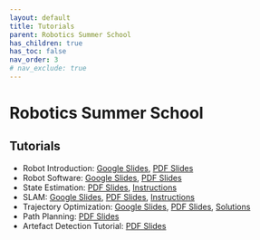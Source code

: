 ```yaml
---
layout: default
title: Tutorials
parent: Robotics Summer School
has_children: true
has_toc: false
nav_order: 3
# nav_exclude: true
---
```


# Robotics Summer School

## Tutorials

- Robot Introduction: [Google Slides](https://docs.google.com/presentation/d/1BfrQNKH-WOlRmeZfm6w0I3UJGFBEzdTj9A7ewBa4ZZI/edit?usp=drive_link), [PDF Slides](https://drive.google.com/file/d/1cqyFUJL-mg5f11uIlJ2xOoT5VaRDUJGS/view?usp=drive_link)
- Robot Software: [Google Slides](https://docs.google.com/presentation/d/11ll9O6TCz0Hx2rahRGbhkot99waWxtQOycr1I7NdiZg/edit?usp=drive_link), [PDF Slides](https://drive.google.com/file/d/1uWB_5N1aghmKAroWxzwJxURJaqLXchQn/view?usp=drive_link)
- State Estimation: [PDF Slides](https://drive.google.com/file/d/1AfqNH0p4iyMRRUN-5uhGKKJOOlTZhyEZ/view?usp=sharing), [Instructions](./state_estimation_tutorial.md)
- SLAM: [Google Slides](https://docs.google.com/presentation/d/1GL9zNxByaHGRzI-YQ3DODKc2xlg69W0kwwL4BB0Y5S8/edit?usp=sharing), [PDF Slides](https://drive.google.com/file/d/1e-QcXQkTcqPryLV8r6lpl1sjVXYsW084/view), [Instructions](./slam_tutorial.md)
- Trajectory Optimization: [Google Slides](https://docs.google.com/presentation/d/1U1piW4Fo1-EsQEXUF__lV-O2sjVlgiIvQAn6Svoo0aM/edit?usp=sharing), [PDF Slides](https://drive.google.com/file/d/1gI500EDQRR8nBG_Wh0OiHsYO_wFyMW_a/view), [Solutions](https://docs.google.com/presentation/d/17LFlp1UV2Q55MHO1RNfAkoV2560yql8i-iW5IzZo-Qk/edit?usp=sharing)
- Path Planning: [PDF Slides](https://drive.google.com/file/d/1i1WPtTDovR8nHVtxQ8KjEF8GXEBlYMyK/view?usp=sharing)
- Artefact Detection Tutorial: [PDF Slides](https://drive.google.com/file/d/1qjqZWDZjVeor4bZeF-hyYQX78A24xh7r/view?usp=sharing)
